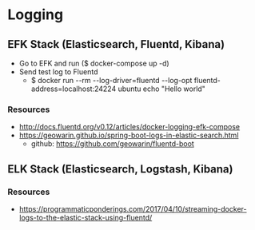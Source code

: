 # Logging

## EFK Stack (Elasticsearch, Fluentd, Kibana)
- Go to EFK and run ($ docker-compose up -d)
- Send test log to Fluentd
   - $ docker run --rm --log-driver=fluentd --log-opt fluentd-address=localhost:24224 ubuntu echo "Hello world"

### Resources
- http://docs.fluentd.org/v0.12/articles/docker-logging-efk-compose
- https://geowarin.github.io/spring-boot-logs-in-elastic-search.html
  - github: https://github.com/geowarin/fluentd-boot

## ELK Stack (Elasticsearch, Logstash, Kibana)

### Resources
- https://programmaticponderings.com/2017/04/10/streaming-docker-logs-to-the-elastic-stack-using-fluentd/
